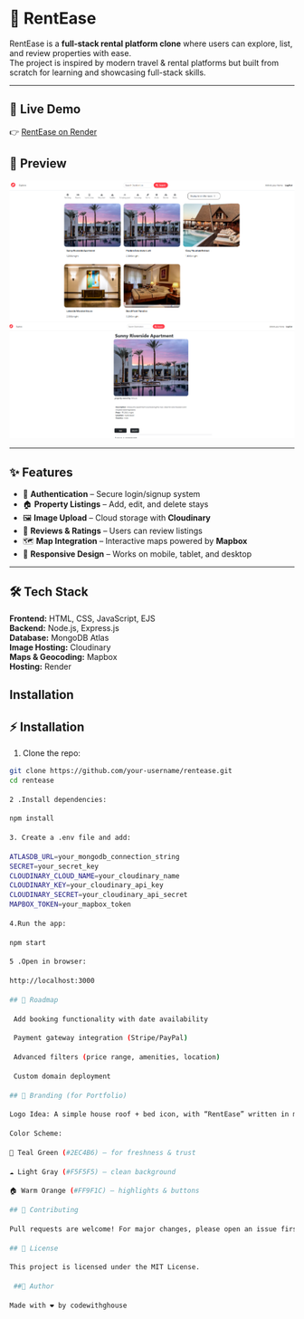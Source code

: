 # 🏡 RentEase

RentEase is a **full-stack rental platform clone** where users can explore, list, and review properties with ease.  
The project is inspired by modern travel & rental platforms but built from scratch for learning and showcasing full-stack skills.  

---

## 🚀 Live Demo
👉 [RentEase on Render](https://rent-ease-etls.onrender.com)

## 📸 Preview

![RentEase Screenshot](./screenshot/rent-ease.png)
![RentEase Screenshot](./screenshot/showpage.png)

---

## ✨ Features
- 🔑 **Authentication** – Secure login/signup system  
- 🏠 **Property Listings** – Add, edit, and delete stays  
- 🖼️ **Image Upload** – Cloud storage with **Cloudinary**  
- 💬 **Reviews & Ratings** – Users can review listings  
- 🗺️ **Map Integration** – Interactive maps powered by **Mapbox**  
- 📱 **Responsive Design** – Works on mobile, tablet, and desktop  

---

## 🛠️ Tech Stack
**Frontend:** HTML, CSS, JavaScript, EJS  
**Backend:** Node.js, Express.js  
**Database:** MongoDB Atlas  
**Image Hosting:** Cloudinary  
**Maps & Geocoding:** Mapbox  
**Hosting:** Render  

## Installation
## ⚡ Installation

1. Clone the repo:
```bash
git clone https://github.com/your-username/rentease.git
cd rentease

2 .Install dependencies:

npm install

3. Create a .env file and add:

ATLASDB_URL=your_mongodb_connection_string
SECRET=your_secret_key
CLOUDINARY_CLOUD_NAME=your_cloudinary_name
CLOUDINARY_KEY=your_cloudinary_api_key
CLOUDINARY_SECRET=your_cloudinary_api_secret
MAPBOX_TOKEN=your_mapbox_token

4.Run the app:

npm start

5 .Open in browser:

http://localhost:3000

## 📌 Roadmap

 Add booking functionality with date availability

 Payment gateway integration (Stripe/PayPal)

 Advanced filters (price range, amenities, location)

 Custom domain deployment

## 🎨 Branding (for Portfolio)

Logo Idea: A simple house roof + bed icon, with “RentEase” written in modern rounded font

Color Scheme:

🌿 Teal Green (#2EC4B6) – for freshness & trust

☁️ Light Gray (#F5F5F5) – clean background

🏠 Warm Orange (#FF9F1C) – highlights & buttons

## 🤝 Contributing

Pull requests are welcome! For major changes, please open an issue first to discuss what you would like to change.

## 📜 License

This project is licensed under the MIT License.

 ##👤 Author

Made with ❤️ by codewithghouse